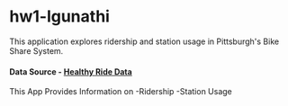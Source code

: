 # hw1-lgunathi
This application explores ridership and station usage in Pittsburgh's Bike Share System.
#### Data Source - [Healthy Ride Data](https://healthyridepgh.com/data/)

This App Provides Information on
-Ridership
-Station Usage
